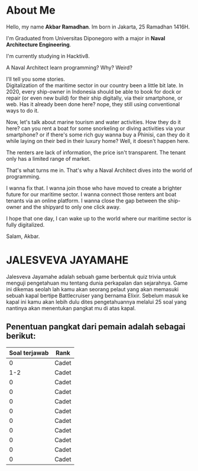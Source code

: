 # **About Me**

Hello, my name **Akbar Ramadhan**. Im born in Jakarta, 25 Ramadhan 1416H. 

I'm Graduated from Universitas Diponegoro with a major in **Naval Architecture Engineering**.

I'm currently studying in Hacktiv8. 

A Naval Architect learn programming? Why? Weird?

I'll tell you some stories.  
Digitalization of the maritime sector in our country been a little bit late. In 2020, every ship-owner in Indonesia should be able to book for dock or repair (or even new build) for their ship digitally, via their smartphone, or web. 
Has it already been done here? nope, they still using conventional ways to do it.

Now, let's talk about marine tourism and water activities. How they do it here? can you rent a boat for some snorkeling or diving activities via your smartphone? or if there's some rich guy wanna buy a Phinisi, can they do it while laying on their bed in their luxury home? Well, it doesn't happen here. 

The renters are lack of information, the price isn't transparent. The tenant only has a limited range of market.

That's what turns me in. That's why a Naval Architect dives into the world of programming. 

I wanna fix that. I wanna join those who have moved to create a brighter future for our maritime sector.  I wanna connect those renters ant boat tenants via an online platform. I wanna close the gap between the ship-owner and the shipyard to only one click away.

I hope that one day, I can wake up to the world where our maritime sector is fully digitalized.

Salam,
Akbar.

# **JALESVEVA JAYAMAHE**

Jalesveva Jayamahe adalah sebuah game berbentuk quiz trivia untuk menguji pengetahuan mu tentang dunia perkapalan dan sejarahnya. Game ini dikemas seolah lah kamu akan seorang pelaut yang akan memasuki sebuah kapal bertipe Battlecruiser yang bernama Elixir. Sebelum masuk ke kapal ini kamu akan lebih dulu dites pengetahuannya melalui 25 soal yang nantinya akan menentukan pangkat mu di atas kapal.

## **Penentuan pangkat dari pemain adalah sebagai berikut:**

| Soal terjawab | Rank | 
|-----------|:-----------:| 
| 0 | Cadet |  
| 1-2 | Cadet |
| 0 | Cadet |
| 0 | Cadet |
| 0 | Cadet |
| 0 | Cadet |
| 0 | Cadet |
| 0 | Cadet |
| 0 | Cadet |
| 0 | Cadet |
| 0 | Cadet |

